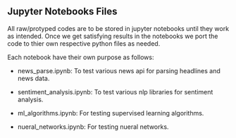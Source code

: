 ## Jupyter Notebooks Files

All raw/protyped codes are to be stored in jupyter notebooks until they work as intended. Once we get satisfying results in the notebooks we port the code to thier own respective python files as needed.

Each notebook have their own purpose as follows:

* news_parse.ipynb: To test various news api for parsing headlines and news data.

* sentiment_analysis.ipynb: To test various nlp libraries for sentiment analysis.

* ml_algorithms.ipynb: For testing supervised learning algorithms.

* nueral_networks.ipynb: For testing nueral networks.
